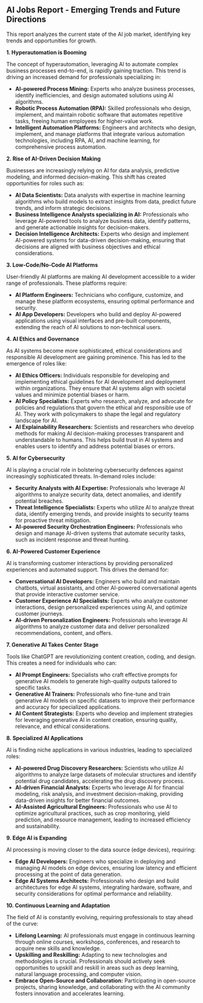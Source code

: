 ## AI Jobs Report - Emerging Trends and Future Directions

This report analyzes the current state of the AI job market, identifying key trends and opportunities for growth. 

**1. Hyperautomation is Booming**

The concept of hyperautomation, leveraging AI to automate complex business processes end-to-end, is rapidly gaining traction. This trend is driving an increased demand for professionals specializing in:

* **AI-powered Process Mining:** Experts who analyze business processes, identify inefficiencies, and design automated solutions using AI algorithms.
* **Robotic Process Automation (RPA):** Skilled professionals who design, implement, and maintain robotic software that automates repetitive tasks, freeing human employees for higher-value work.
* **Intelligent Automation Platforms:**  Engineers and architects who design, implement, and manage platforms that integrate various automation technologies, including RPA, AI, and machine learning, for comprehensive process automation.

**2. Rise of AI-Driven Decision Making**

Businesses are increasingly relying on AI for data analysis, predictive modeling, and informed decision-making. This shift has created opportunities for roles such as:

* **AI Data Scientists:**  Data analysts with expertise in machine learning algorithms who build models to extract insights from data, predict future trends, and inform strategic decisions.
* **Business Intelligence Analysts specializing in AI:** Professionals who leverage AI-powered tools to analyze business data, identify patterns, and generate actionable insights for decision-makers.
* **Decision Intelligence Architects:** Experts who design and implement AI-powered systems for data-driven decision-making, ensuring that decisions are aligned with business objectives and ethical considerations.

**3. Low-Code/No-Code AI Platforms**

User-friendly AI platforms are making AI development accessible to a wider range of professionals.  These platforms require:

* **AI Platform Engineers:** Technicians who configure, customize, and manage these platform ecosystems, ensuring optimal performance and security. 
* **AI App Developers:** Developers who build and deploy AI-powered applications using visual interfaces and pre-built components, extending the reach of AI solutions to non-technical users.


**4. AI Ethics and Governance**

As AI systems become more sophisticated, ethical considerations and responsible AI development are gaining prominence. This has led to the emergence of roles like:

* **AI Ethics Officers:** Individuals responsible for developing and implementing ethical guidelines for AI development and deployment within organizations. They ensure that AI systems align with societal values and minimize potential biases or harm.
* **AI Policy Specialists:** Experts who research, analyze, and advocate for policies and regulations that govern the ethical and responsible use of AI. They work with policymakers to shape the legal and regulatory landscape for AI.
* **AI Explainability Researchers:**  Scientists and researchers who develop methods for making AI decision-making processes transparent and understandable to humans. This helps build trust in AI systems and enables users to identify and address potential biases or errors.


**5. AI for Cybersecurity**

AI is playing a crucial role in bolstering cybersecurity defences against increasingly sophisticated threats. In-demand roles include:

* **Security Analysts with AI Expertise:** Professionals who leverage AI algorithms to analyze security data, detect anomalies, and identify potential breaches.
* **Threat Intelligence Specialists:** Experts who utilize AI to analyze threat data, identify emerging trends, and provide insights to security teams for proactive threat mitigation.
* **AI-powered Security Orchestration Engineers:** Professionals who design and manage AI-driven systems that automate security tasks, such as incident response and threat hunting.

**6. AI-Powered Customer Experience**

AI is transforming customer interactions by providing personalized experiences and automated support.  This drives the demand for:

* **Conversational AI Developers:**  Engineers who build and maintain chatbots, virtual assistants, and other AI-powered conversational agents that provide interactive customer service.
* **Customer Experience AI Specialists:**  Experts who analyze customer interactions, design personalized experiences using AI, and optimize customer journeys.
* **AI-driven Personalization Engineers:** Professionals who leverage AI algorithms to analyze customer data and deliver personalized recommendations, content, and offers.

**7. Generative AI Takes Center Stage**

Tools like ChatGPT are revolutionizing content creation, coding, and design. This creates a need for individuals who can:

* **AI Prompt Engineers:** Specialists who craft effective prompts for generative AI models to generate high-quality outputs tailored to specific tasks.
* **Generative AI Trainers:** Professionals who fine-tune and train generative AI models on specific datasets to improve their performance and accuracy for specialized applications.
* **AI Content Strategists:** Experts who develop and implement strategies for leveraging generative AI in content creation, ensuring quality, relevance, and ethical considerations.

**8. Specialized AI Applications**

AI is finding niche applications in various industries, leading to specialized roles:

* **AI-powered Drug Discovery Researchers:** Scientists who utilize AI algorithms to analyze large datasets of molecular structures and identify potential drug candidates, accelerating the drug discovery process.
* **AI-driven Financial Analysts:** Experts who leverage AI for financial modeling, risk analysis, and investment decision-making, providing data-driven insights for better financial outcomes.
* **AI-Assisted Agricultural Engineers:** Professionals who use AI to optimize agricultural practices, such as crop monitoring, yield prediction, and resource management, leading to increased efficiency and sustainability.

**9. Edge AI is Expanding**

AI processing is moving closer to the data source (edge devices), requiring:

* **Edge AI Developers:**  Engineers who specialize in deploying and managing AI models on edge devices, ensuring low latency and efficient processing at the point of data generation.
* **Edge AI Systems Architects:** Professionals who design and build architectures for edge AI systems, integrating hardware, software, and security considerations for optimal performance and reliability.

**10. Continuous Learning and Adaptation**

The field of AI is constantly evolving, requiring professionals to stay ahead of the curve:

* **Lifelong Learning:**  AI professionals must engage in continuous learning through online courses, workshops, conferences, and research to acquire new skills and knowledge.
* **Upskilling and Reskilling:**  Adapting to new technologies and methodologies is crucial. Professionals should actively seek opportunities to upskill and reskill in areas such as deep learning, natural language processing, and computer vision.
* **Embrace Open-Source and Collaboration:**  Participating in open-source projects, sharing knowledge, and collaborating with the AI community fosters innovation and accelerates learning.